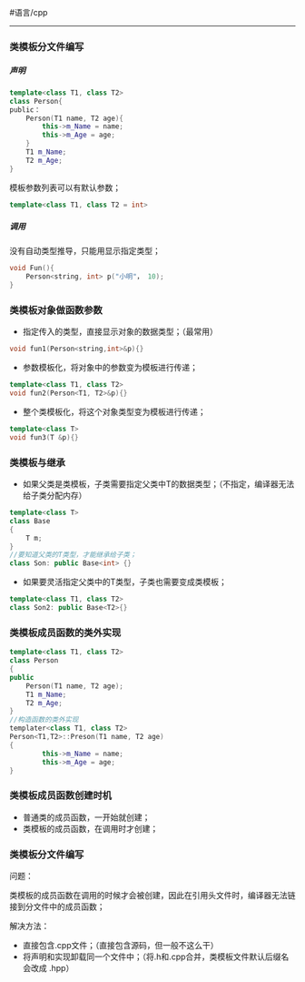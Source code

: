 #语言/cpp 
***
### 类模板分文件编写

##### 声明
```cpp
template<class T1, class T2>
class Person{
public：
	Person(T1 name, T2 age){
		this->m_Name = name;
		this->m_Age = age;
	}
	T1 m_Name;
	T2 m_Age;
}
```
模板参数列表可以有默认参数；
```cpp
template<class T1, class T2 = int>
```

##### 调用
没有自动类型推导，只能用显示指定类型；
```cpp
void Fun(){
	Person<string, int> p("小明"， 10);
}
```

### 类模板对象做函数参数
-   指定传入的类型，直接显示对象的数据类型；（最常用）
```cpp
void fun1(Person<string,int>&p){}
```
-   参数模板化，将对象中的参数变为模板进行传递；
```cpp
template<class T1, class T2>
void fun2(Person<T1, T2>&p){}
```
-   整个类模板化，将这个对象类型变为模板进行传递；
```cpp
template<class T>
void fun3(T &p){}
```

### 类模板与继承

-   如果父类是类模板，子类需要指定父类中T的数据类型；（不指定，编译器无法给子类分配内存）
```cpp
template<class T>
class Base
{
	T m;
}
//要知道父类的T类型，才能继承给子类；
class Son: public Base<int> {}
```
-   如果要灵活指定父类中的T类型，子类也需要变成类模板；
```cpp
template<class T1, class T2>
class Son2: public Base<T2>{}
```

### 类模板成员函数的类外实现

```cpp
template<class T1, class T2>
class Person
{
public
	Person(T1 name, T2 age);
	T1 m_Name;
	T2 m_Age;
}
//构造函数的类外实现
templater<class T1, class T2>
Person<T1,T2>::Preson(T1 name, T2 age)
{
		this->m_Name = name;
		this->m_Age = age;
}
```

### 类模板成员函数创建时机

-   普通类的成员函数，一开始就创建；
-   类模板的成员函数，在调用时才创建；

### 类模板分文件编写

问题：

类模板的成员函数在调用的时候才会被创建，因此在引用头文件时，编译器无法链接到分文件中的成员函数；

解决方法：

-   直接包含.cpp文件；（直接包含源码，但一般不这么干）
-   将声明和实现卸载同一个文件中；（将.h和.cpp合并，类模板文件默认后缀名会改成 .hpp）